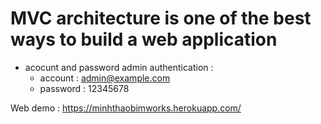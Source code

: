 # MVC architecture is one of the best ways to build a web application

* acocunt and password admin authentication : 
    + account : admin@example.com
    + password : 12345678

Web demo : https://minhthaobimworks.herokuapp.com/
